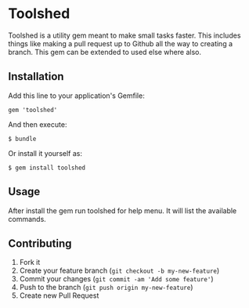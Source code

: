 # Toolshed

Toolshed is a utility gem meant to make small tasks faster. This includes things like making a pull request up to Github all the way to creating a branch. This gem can be extended to used else where also.

## Installation

Add this line to your application's Gemfile:

    gem 'toolshed'

And then execute:

    $ bundle

Or install it yourself as:

    $ gem install toolshed

## Usage

After install the gem run toolshed for help menu. It will list the available commands.

## Contributing

1. Fork it
2. Create your feature branch (`git checkout -b my-new-feature`)
3. Commit your changes (`git commit -am 'Add some feature'`)
4. Push to the branch (`git push origin my-new-feature`)
5. Create new Pull Request
